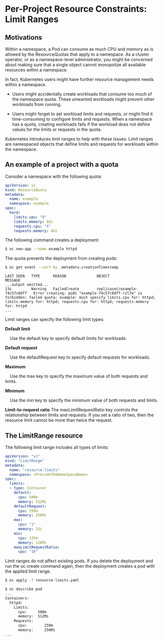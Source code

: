 
# Per-Project Resource Constraints: Limit Ranges

## Motivations

Within a namespace, a Pod can consume as much CPU and memory as is allowed by the ResourceQuotas that apply to a namespace. As a cluster operator, or as a namespace-level administrator, you might be concerned about making sure that a single object cannot monopolize all available resources within a namespace.

In fact, Kubernetes users might have further resource management needs within a namespace.

- Users might accidentally create workloads that consume too much of the namespace quota. These unwanted workloads might prevent other workloads from running.

- Users might forget to set workload limits and requests, or might find it time-consuming to configure limits and requests. When a namespace has a quota, creating workloads fails if the workload does not define values for the limits or requests in the quota.

Kubernetes introduces limit ranges to help with these issues. Limit ranges are namespaced objects that define limits and requests for workloads within the namespace.

## An example of a project with a quota

Consider a namespace with the following quota:

```yaml
apiVersion: v1
kind: ResourceQuota
metadata:
  name: example
  namespace: example
spec:
  hard:
    limits.cpu: "8"
    limits.memory: 8Gi
    requests.cpu: "4"
    requests.memory: 4Gi
```

The following command creates a deployment:

```sh
$ oc new-app --name example httpd
```

The quota prevents the deployment from creating pods:

```sh
$ oc get event --sort-by .metadata.creationTimestamp
```
```
LAST SEEN   TYPE      REASON              OBJECT                          MESSAGE
...output omitted...
13s         Warning   FailedCreate        replicaset/example-74c57c8dff   Error creating: pods "example-74c57c8dff-rzl7w" is forbidden: failed quota: example: must specify limits.cpu for: httpd; limits.memory for: httpd; requests.cpu for: httpd; requests.memory for: httpd
...
```

Limit ranges can specify the following limit types:

**Default limit**

&nbsp;&nbsp;&nbsp;&nbsp;Use the default key to specify default limits for workloads.

**Default request**

&nbsp;&nbsp;&nbsp;&nbsp;Use the defaultRequest key to specify default requests for workloads.

**Maximum**

&nbsp;&nbsp;&nbsp;&nbsp;Use the max key to specify the maximum value of both requests and limits.

**Minimum**

&nbsp;&nbsp;&nbsp;&nbsp;Use the min key to specify the minimum value of both requests and limits.

**Limit-to-request ratio**
The maxLimitRequestRatio key controls the relationship between limits and requests. If you set a ratio of two, then the resource limit cannot be more than twice the request.

## The LimitRange resource 

The following limit range includes all types of limits:

```yaml
apiVersion: "v1"
kind: "LimitRange"
metadata:
  name: "resource-limits"
  namespace: <ProvideTheNameSpaceName>
spec:
  limits:
  - type: Container
    default:
      cpu: 500m
      memory: 512Mi
    defaultRequest:
      cpu: 250m
      memory: 256Mi
    max:
      cpu: "1"
      memory: 1Gi
    min:
      cpu: 125m
      memory: 128Mi
    maxLimitRequestRatio:
      cpu: "10"   
```

Limit ranges do not affect existing pods. If you delete the deployment and run the oc create command again, then the deployment creates a pod with the applied limit range.

```sh
$ oc apply -f resource-limits.yaml
```

```sh
$ oc describe pod
...
Containers:
  httpd:
    Limits:
      cpu:     500m
      memory:  512Mi
    Requests:
      cpu:        250m
      memory:     256Mi
...
```

